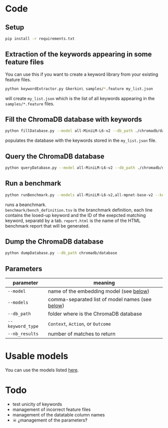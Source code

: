 # Code

## Setup
```sh
pip install -r requirements.txt
```

## Extraction of the keywords appearing in some feature files
You can use this if you want to create a keyword library from your existing feature files.
```sh
python keywordExtractor.py Gkerkin\ samples/*.feature my_list.json
```
will create `my_list.json` which is the list of all keywords appearing in the `samples/*.feature` files.

## Fill the ChromaDB database with keywords
```sh
python fillDatabase.py --model all-MiniLM-L6-v2 --db_path ./chromadb/database my_list.json
```
populates the database with the keywords stored in the `my_list.json` file.

## Query the ChromaDB database
```sh
python queryDatabase.py --model all-MiniLM-L6-v2 --db_path ./chromadb/database --keyword_type "Outcome" --nb_results 5 "I have a saved receiving address"
```

## Run a benchmark
```sh
python runBenchmark.py --models all-MiniLM-L6-v2,all-mpnet-base-v2 --keyword_type "Outcome" --nb_results 3  benchmark/bench_definition.tsv report.html
```
runs a beanchmark.  
`benchmark/bench_definition.tsv` is the branchmark definition, each line contains the looed-up keyword and the ID of the exepcted matching keyword, separatd by a tab.
`report.html` is the name of the HTML benchmark report that will be generated.

## Dump the ChromaDB database
```sh
python dumpDatabase.py --db_path chromadb/database
```

## Parameters
| parameter        | meaning                                                           |
| ---------------- | ----------------------------------------------------------------- |
| `--model`        | name of the embedding model (see [below](#usable-models))         |
| `--models`       | comma-separated list of model names (see [below](#usable-models)) |
| `--db_path`      | folder where is the ChromaDB database                             |
| `--keyword_type` | `Context`, `Action`, or `Outcome`                                 |
| `--nb_results  ` | number of matches to return                                       |

# Usable models
You can use the models listed [here](https://www.sbert.net/docs/sentence_transformer/pretrained_models.html#original-models).

# Todo

- test unicity of keywords
- management of incorrect feature files
- management of the datatable column names
- ☠ ⸘management of the parameters‽
